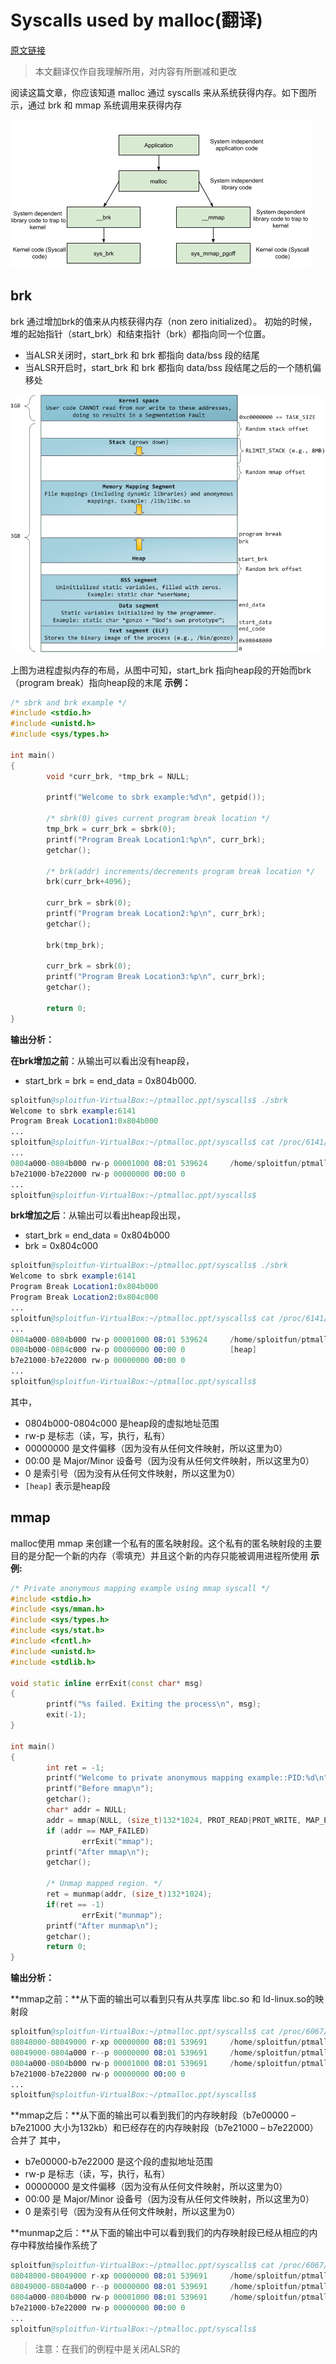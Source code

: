 # Syscalls used by malloc(翻译)

[原文链接](https://sploitfun.wordpress.com/2015/02/11/syscalls-used-by-malloc/)

> 本文翻译仅作自我理解所用，对内容有所删减和更改

阅读这篇文章，你应该知道 malloc 通过 syscalls 来从系统获得内存。如下图所示，通过 brk 和 mmap 系统调用来获得内存

![Alt](img/linux_glibc1.png)

## brk

brk 通过增加brk的值来从内核获得内存（non zero initialized）。
初始的时候，堆的起始指针（start_brk）和结束指针（brk）都指向同一个位置。

- 当ALSR关闭时，start_brk 和 brk 都指向 data/bss 段的结尾
- 当ALSR开启时，start_brk 和 brk 都指向 data/bss 段结尾之后的一个随机偏移处

![Alt](img/linux_glibc2.png)

上图为进程虚拟内存的布局，从图中可知，start_brk 指向heap段的开始而brk（program break）指向heap段的末尾
**示例：**

```c++
/* sbrk and brk example */
#include <stdio.h>
#include <unistd.h>
#include <sys/types.h>

int main()
{
        void *curr_brk, *tmp_brk = NULL;

        printf("Welcome to sbrk example:%d\n", getpid());

        /* sbrk(0) gives current program break location */
        tmp_brk = curr_brk = sbrk(0);
        printf("Program Break Location1:%p\n", curr_brk);
        getchar();

        /* brk(addr) increments/decrements program break location */
        brk(curr_brk+4096);

        curr_brk = sbrk(0);
        printf("Program break Location2:%p\n", curr_brk);
        getchar();

        brk(tmp_brk);

        curr_brk = sbrk(0);
        printf("Program Break Location3:%p\n", curr_brk);
        getchar();

        return 0;
}
```

**输出分析：**

**在brk增加之前**：从输出可以看出没有heap段，

- start_brk = brk = end_data = 0x804b000.

```s
sploitfun@sploitfun-VirtualBox:~/ptmalloc.ppt/syscalls$ ./sbrk
Welcome to sbrk example:6141
Program Break Location1:0x804b000
...
sploitfun@sploitfun-VirtualBox:~/ptmalloc.ppt/syscalls$ cat /proc/6141/maps
...
0804a000-0804b000 rw-p 00001000 08:01 539624     /home/sploitfun/ptmalloc.ppt/syscalls/sbrk
b7e21000-b7e22000 rw-p 00000000 00:00 0
...
sploitfun@sploitfun-VirtualBox:~/ptmalloc.ppt/syscalls$
```

**brk增加之后**：从输出可以看出heap段出现，

- start_brk = end_data = 0x804b000
- brk = 0x804c000

```s
sploitfun@sploitfun-VirtualBox:~/ptmalloc.ppt/syscalls$ ./sbrk
Welcome to sbrk example:6141
Program Break Location1:0x804b000
Program Break Location2:0x804c000
...
sploitfun@sploitfun-VirtualBox:~/ptmalloc.ppt/syscalls$ cat /proc/6141/maps
...
0804a000-0804b000 rw-p 00001000 08:01 539624     /home/sploitfun/ptmalloc.ppt/syscalls/sbrk
0804b000-0804c000 rw-p 00000000 00:00 0          [heap]
b7e21000-b7e22000 rw-p 00000000 00:00 0
...
sploitfun@sploitfun-VirtualBox:~/ptmalloc.ppt/syscalls$
```

其中，

- 0804b000-0804c000 是heap段的虚拟地址范围
- rw-p 是标志（读，写，执行，私有）
- 00000000 是文件偏移（因为没有从任何文件映射，所以这里为0）
- 00:00 是 Major/Minor 设备号（因为没有从任何文件映射，所以这里为0）
- 0 是索引号（因为没有从任何文件映射，所以这里为0）
- `[heap]` 表示是heap段

## mmap

malloc使用 mmap 来创建一个私有的匿名映射段。这个私有的匿名映射段的主要目的是分配一个新的内存（零填充）并且这个新的内存只能被调用进程所使用
**示例:**

```c++
/* Private anonymous mapping example using mmap syscall */
#include <stdio.h>
#include <sys/mman.h>
#include <sys/types.h>
#include <sys/stat.h>
#include <fcntl.h>
#include <unistd.h>
#include <stdlib.h>

void static inline errExit(const char* msg)
{
        printf("%s failed. Exiting the process\n", msg);
        exit(-1);
}

int main()
{
        int ret = -1;
        printf("Welcome to private anonymous mapping example::PID:%d\n", getpid());
        printf("Before mmap\n");
        getchar();
        char* addr = NULL;
        addr = mmap(NULL, (size_t)132*1024, PROT_READ|PROT_WRITE, MAP_PRIVATE | MAP_ANONYMOUS, -1, 0);
        if (addr == MAP_FAILED)
                errExit("mmap");
        printf("After mmap\n");
        getchar();

        /* Unmap mapped region. */
        ret = munmap(addr, (size_t)132*1024);
        if(ret == -1)
                errExit("munmap");
        printf("After munmap\n");
        getchar();
        return 0;
}
```

**输出分析：**

**mmap之前：**从下面的输出可以看到只有从共享库 libc.so 和 ld-linux.so的映射段

```s
sploitfun@sploitfun-VirtualBox:~/ptmalloc.ppt/syscalls$ cat /proc/6067/maps
08048000-08049000 r-xp 00000000 08:01 539691     /home/sploitfun/ptmalloc.ppt/syscalls/mmap
08049000-0804a000 r--p 00000000 08:01 539691     /home/sploitfun/ptmalloc.ppt/syscalls/mmap
0804a000-0804b000 rw-p 00001000 08:01 539691     /home/sploitfun/ptmalloc.ppt/syscalls/mmap
b7e21000-b7e22000 rw-p 00000000 00:00 0
...
sploitfun@sploitfun-VirtualBox:~/ptmalloc.ppt/syscalls$
```

**mmap之后：**从下面的输出可以看到我们的内存映射段（b7e00000 – b7e21000 大小为132kb）和已经存在的内存映射段（b7e21000 – b7e22000）合并了
其中，

- b7e00000-b7e22000 是这个段的虚拟地址范围
- rw-p 是标志（读，写，执行，私有）
- 00000000 是文件偏移（因为没有从任何文件映射，所以这里为0）
- 00:00 是 Major/Minor 设备号（因为没有从任何文件映射，所以这里为0）
- 0 是索引号（因为没有从任何文件映射，所以这里为0）

**munmap之后：**从下面的输出中可以看到我们的内存映射段已经从相应的内存中释放给操作系统了

```s
sploitfun@sploitfun-VirtualBox:~/ptmalloc.ppt/syscalls$ cat /proc/6067/maps
08048000-08049000 r-xp 00000000 08:01 539691     /home/sploitfun/ptmalloc.ppt/syscalls/mmap
08049000-0804a000 r--p 00000000 08:01 539691     /home/sploitfun/ptmalloc.ppt/syscalls/mmap
0804a000-0804b000 rw-p 00001000 08:01 539691     /home/sploitfun/ptmalloc.ppt/syscalls/mmap
b7e21000-b7e22000 rw-p 00000000 00:00 0
...
sploitfun@sploitfun-VirtualBox:~/ptmalloc.ppt/syscalls$
```

> 注意：在我们的例程中是关闭ALSR的
